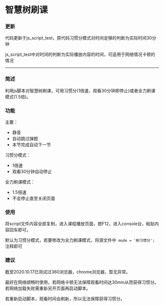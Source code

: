 # 智慧树刷课

### 更新

代码更新于js_script_test，原代码习惯分模式对时间足够的判断为实际时间30分钟

js_script_test中对时间的判断为实际播放内容的时间，可适用于网络情况卡顿的情况

------

### 简述

利用js脚本对智慧树刷课，可用习惯分(1倍速，观看30分钟即停止)或者全力刷课模式(1.5倍)。

### 功能

主要：

+ 静音
+ 自动跳过弹题
+ 本节完成自动下一节

习惯分模式：

+ 1倍速
+ 观看30分钟自动停止

全力刷课模式：

+ 1.5倍速
+ 不会停止直至关闭页面

### 使用

将script文件内容全部复制，进入课程播放页面，摁F12，进入console台，粘贴内容回车即可。

默认为习惯分模式，若要修改为全力刷课模式，将源文件中` mode = '刷习惯分';`注释即可

### 建议

截至2020.10.17已测试过360浏览器，chrome浏览器，暂无异常。

最好在网络顺畅时使用，若网络卡顿无法保障观看时间达30min从而获得习惯分。若网络加载失败需重新另开页面再启动脚本。

若重新启动脚本，观看时间会刷新，所以无法保障获得习惯分。
